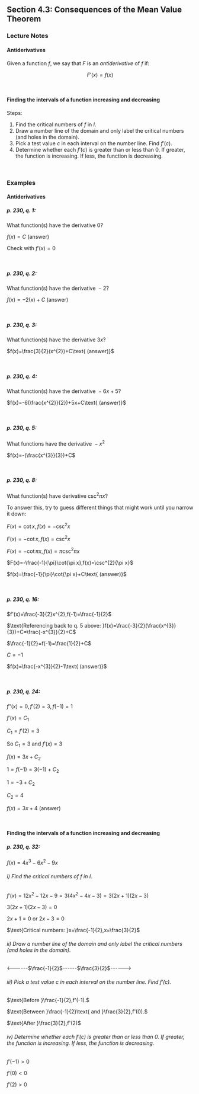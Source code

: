 ## Section 4.3: Consequences of the Mean Value Theorem

### Lecture Notes

#### Antiderivatives

Given a function $f$, we say that $F$ is an *antiderivative* of $f$ if:

$$
F'(x)=f(x)
$$

$$
\
$$

#### Finding the intervals of a function increasing and decreasing

Steps:
1. Find the critical numbers of $f$ in $I$.
2. Draw a number line of the domain and only label the critical numbers (and holes in the domain).
3. Pick a test value $c$ in each interval on the number line. Find $f'(c)$.
4. Determine whether each $f'(c)$ is greater than or less than 0. If greater, the function is increasing. If less, the function is decreasing.

$$
\
$$

### Examples

#### Antiderivatives

##### p. 230, q. 1:

$\text{What function(s) have the derivative }0\text{?}$

$f(x)=C\text{ (answer)}$

$\text{Check with }f'(x)=0$

$$
\
$$

##### p. 230, q. 2:

$\text{What function(s) have the derivative }-2\text{?}$

$f(x)=-2(x)+C\text{ (answer)}$

$$
\
$$

##### p. 230, q. 3:

$\text{What function(s) have the derivative }3x\text{?}$

$f(x)=\frac{3}{2}(x^{2})+C\text{ (answer)}$

$$
\
$$

##### p. 230, q. 4:

$\text{What function(s) have the derivative }-6x+5\text{?}$

$f(x)=-6(\frac{x^{2}}{2})+5x+C\text{ (answer)}$

$$
\
$$

##### p. 230, q. 5:

$\text{What functions have the derivative }-x^{2}$

$f(x)=-(\frac{x^{3}}{3})+C$

$$
\
$$

##### p. 230, q. 8:

$\text{What function(s) have derivative }\csc^{2}{\pi x}\text{?}$

$\text{To answer this, try to guess different things that might work until you narrow it down:}$

$F(x)=\cot{x},f(x)=-\csc^{2}{x}$

$F(x)=-\cot{x},f(x)=\csc^{2}{x}$

$F(x)=-\cot{\pi x},f(x)=\pi\csc^{2}{\pi x}$

$F(x)=-\frac{-1}{\pi}\cot{\pi x},f(x)=\csc^{2}{\pi x}$

$f(x)=\frac{-1}{\pi}\cot{\pi x}+C\text{ (answer)}$

$$
\
$$

##### p. 230, q. 16:

$f'(x)=\frac{-3}{2}x^{2},f(-1)=\frac{-1}{2}$

$\text{Referencing back to q. 5 above: }f(x)=\frac{-3}{2}(\frac{x^{3}}{3})+C=\frac{-x^{3}}{2}+C$

$\frac{-1}{2}=f(-1)=\frac{1}{2}+C$

$C=-1$

$f(x)=\frac{-x^{3}}{2}-1\text{ (answer)}$

$$
\
$$

##### p. 230, q. 24:

$f''(x)=0,f'(2)=3,f(-1)=1$

$f'(x)=C_{1}$

$C_{1}=f'(2)=3$

$\text{So }C_{1}=3\text{ and }f'(x)=3$

$f(x)=3x+C_{2}$

$1=f(-1)=3(-1)+C_{2}$

$1=-3+C_{2}$

$C_{2}=4$

$f(x)=3x+4\text{ (answer)}$

$$
\
$$

#### Finding the intervals of a function increasing and decreasing

##### p. 230, q. 32:

$f(x)=4x^{3}-6x^{2}-9x$

###### i) Find the critical numbers of $f$ in $I$.

$f'(x)=12x^{2}-12x-9=3(4x^{2}-4x-3)=3(2x+1)(2x-3)$

$3(2x+1)(2x-3)=0$

$2x+1=0\text{ or }2x-3=0$

$\text{Critical numbers: }x=\frac{-1}{2},x=\frac{3}{2}$

###### ii) Draw a number line of the domain and only label the critical numbers (and holes in the domain).

<------$\frac{-1}{2}$------$\frac{3}{2}$------>

###### iii) Pick a test value $c$ in each interval on the number line. Find $f'(c)$.

$\text{Before }\frac{-1}{2},f'(-1).$

$\text{Between }\frac{-1}{2}\text{ and }\frac{3}{2},f'(0).$

$\text{After }\frac{3}{2},f'(2)$

###### iv) Determine whether each $f'(c)$ is greater than or less than 0. If greater, the function is increasing. If less, the function is decreasing.

$f'(-1)>0$

$f'(0)<0$

$f'(2)>0$
